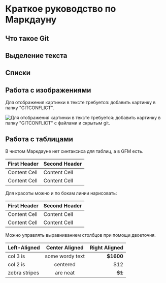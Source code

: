 # Краткое руководство по Маркдауну

## Что такое Git



## Выделение текста



## Списки



## Работа с изображениями

Для отображения картинки в тексте требуется: добавить картинку в папку "GITCONFLICT".

![Для отображения картинки в тексте требуется: добавить картинку в папку "GITCONFLICT" c файлами и скрытым git.
](picture.jpg)

## Работа с таблицами

В чистом Маркдауне нет синтаксиса для таблиц, а в GFM
есть.

First Header | Second Header
|------------- | -------------|
Content Cell | Content Cell
Content Cell | Content Cell

Для красоты можно и по бокам линии нарисовать:

| First Header | Second Header |
| ------------- | ------------- |
| Content Cell | Content Cell |
| Content Cell | Content Cell |

Можно управлять выравниванием столбцов при помощи двоеточия.

| Left-Aligned | Center Aligned | Right Aligned |
|:------------- |:---------------:| -------------:|
| col 3 is | some wordy text | **$1600** |
| col 2 is | centered | $12 |
| zebra stripes | are neat | ~~$1~~ |
